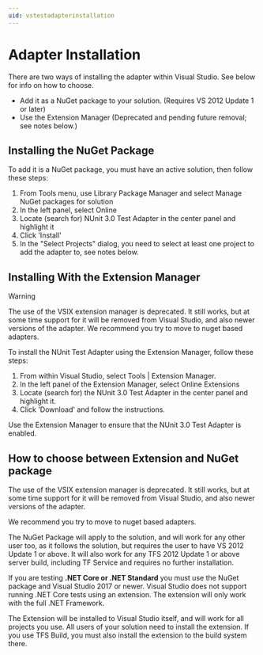 ```yaml
---
uid: vstestadapterinstallation
---
```


# Adapter Installation

There are two ways of installing the adapter within Visual Studio. See below for info on how to choose.

* Add it as a NuGet package to your solution. (Requires VS 2012 Update 1 or later)
* Use the Extension Manager  (Deprecated and pending future removal; see notes below.)

## Installing the NuGet Package

To add it is a NuGet package, you must have an active solution, then follow these steps:

1. From Tools menu, use Library Package Manager and select Manage NuGet packages for solution
2. In the left panel, select Online
3. Locate (search for) NUnit 3.0 Test Adapter in the center panel and highlight it
4. Click 'Install'
5. In the "Select Projects" dialog, you need to select at least one project to add the adapter to, see notes below.

## Installing With the Extension Manager

> [!WARNING]
> The use of the VSIX extension manager is deprecated.  It still works, but at some time support for it will be removed from Visual Studio, and also newer versions of the adapter. We recommend you try to move to nuget based adapters.

To install the NUnit Test Adapter using the Extension Manager, follow these steps:

1. From within Visual Studio, select Tools | Extension Manager.
1. In the left panel of the Extension Manager, select Online Extensions
1. Locate (search for) the NUnit 3.0 Test Adapter in the center panel and highlight it.
1. Click 'Download' and follow the instructions.

Use the Extension Manager to ensure that the NUnit 3.0 Test Adapter is enabled.

## How to choose between Extension and NuGet package

The use of the VSIX extension manager is deprecated.  It still works, but at some time support for it will be removed from Visual Studio, and also newer versions of the adapter.

We recommend you try to move to nuget based adapters.

The NuGet Package will apply to the solution, and will work for any other user too, as it follows the solution, but requires the user to have VS 2012 Update 1 or above. It will also work for any TFS 2012 Update 1 or above server build, including TF Service and requires no further installation.

If you are testing **.NET Core or .NET Standard** you must use the NuGet package and Visual Studio 2017 or newer. Visual Studio does not support running .NET Core tests using an extension. The extension will only work with the full .NET Framework.

The Extension will be installed to Visual Studio itself, and will work for all projects you use. All users of your solution need to install the extension. If you use TFS Build, you must also install the extension to the build system there.
